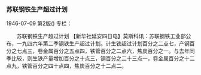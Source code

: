 ### 苏联钢铁生产超过计划

1946-07-09
第2版()
专栏：

　　苏联钢铁生产超过计划
    【新华社延安四日电】莫斯科讯：苏联钢铁工业部公布，一九四六年第二季钢铁生产超过计划。计生铁超过计划百分之二点七，产钢百分之七点三，卷金属百分之五点四，铁管百分之二点六，焦炭百分之一。与去年同季比较，则生铁产量增加百分之十点三，钢百分之二十三点一，卷金属百分之十二点九，铁管百分之四十点四，焦炭百分之十二点二。
